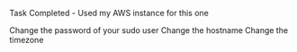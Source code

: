 
Task Completed - Used my AWS instance for this one

Change the password of your sudo user
Change the hostname
Change the timezone